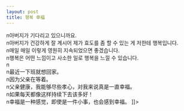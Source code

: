 ```yaml
---
layout: post
title: 행복 幸福
---
```


<p>n아버지가 기다리고 있으니까요.<br />n아버지가 건강하게 잘 계시어 제가 효도를 좀 할 수 있는 게 저한테 행복입니다.<br />n매일 매일 이렇게 영원히 지속되었으면 좋겠습니다.<br />n행복은 어떤 느낌이고 사소한 일로 행복을 느낄 수 있습니다.<br />n<br />n最近一下班就想回家。<br />n因为父亲在等着。<br />n父亲健康，我能够尽些孝心，对我来说真是一直幸福。<br />n如果每天都像这样持续下去该多好！<br />n幸福是一种感觉，即使是一件小事，也会感到幸福。 ]]&gt;</p>

